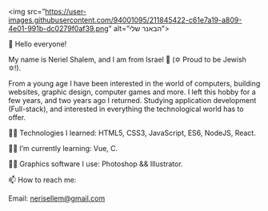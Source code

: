 
<img src=”https://user-images.githubusercontent.com/94001095/211845422-c61e7a19-a809-4e01-991b-dc0279f0af39.png" alt=”הבאנר שלי”>



👋 Hello everyone!

My name is Neriel Shalem, and I am from Israel 🥰 (✡ Proud to be Jewish ✡!).

From a young age I have been interested in the world of computers, building websites, graphic design, computer games and more. I left this hobby for a few years, and two years ago I returned. Studying application development (Full-stack), and interested in everything the technological world has to offer.

👨‍💻 Technologies I learned: HTML5, CSS3, JavaScript, ES6, NodeJS, React.

👨‍💻 I’m currently learning: Vue, C.

🧑‍🎨 Graphics software I use: Photoshop && Illustrator.

📫 How to reach me:

Email: nerisellem@gmail.com

